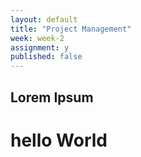 ```yaml
---
layout: default
title: "Project Management"
week: week-2
assignment: y
published: false
---
```


## Lorem Ipsum
# hello World